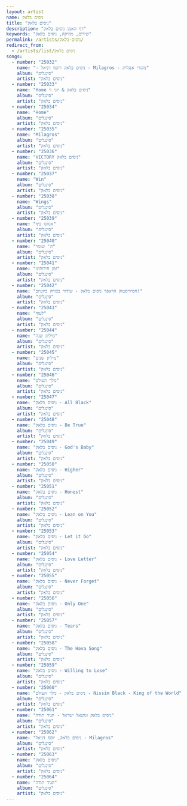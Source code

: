 ```yaml
---
layout: artist
name: ניסים בלאק
title: "ניסים בלאק"
description: "דף האמן ניסים בלאק"
keywords: "שירים, מוזיקה, ניסים בלאק"
permalink: /artists/ניסים-בלאק/
redirect_from:
  - /artists/list/ניסים בלאק
songs:
  - number: "25032"
    name: "- ניסים בלאק ויוסף דניאל - Milagros - מקורי אנגלית"
    album: "סינגלים"
    artist: "ניסים בלאק"
  - number: "25033"
    name: "Home ניסים בלאק & יוני זי"
    album: "סינגלים"
    artist: "ניסים בלאק"
  - number: "25034"
    name: "Home"
    album: "סינגלים"
    artist: "ניסים בלאק"
  - number: "25035"
    name: "Milagros"
    album: "סינגלים"
    artist: "ניסים בלאק"
  - number: "25036"
    name: "VICTORY ניסים בלאק"
    album: "סינגלים"
    artist: "ניסים בלאק"
  - number: "25037"
    name: "Win"
    album: "סינגלים"
    artist: "ניסים בלאק"
  - number: "25038"
    name: "Wings"
    album: "סינגלים"
    artist: "ניסים בלאק"
  - number: "25039"
    name: "אנחנו כיף"
    album: "סינגלים"
    artist: "ניסים בלאק"
  - number: "25040"
    name: "ה' שומר"
    album: "סינגלים"
    artist: "ניסים בלאק"
  - number: "25041"
    name: "זמן חירותינו"
    album: "סינגלים"
    artist: "ניסים בלאק"
  - number: "25042"
    name: "חסידיסטוק הראפר ניסים בלאק - שידור בכורה ביוטיוב!"
    album: "סינגלים"
    artist: "ניסים בלאק"
  - number: "25043"
    name: "לעוף"
    album: "סינגלים"
    artist: "ניסים בלאק"
  - number: "25044"
    name: "מיליון שנה"
    album: "סינגלים"
    artist: "ניסים בלאק"
  - number: "25045"
    name: "מיליון שנים"
    album: "סינגלים"
    artist: "ניסים בלאק"
  - number: "25046"
    name: "מלך העולם"
    album: "סינגלים"
    artist: "ניסים בלאק"
  - number: "25047"
    name: "ניסים בלאק - All Black"
    album: "סינגלים"
    artist: "ניסים בלאק"
  - number: "25048"
    name: "ניסים בלאק - Be True"
    album: "סינגלים"
    artist: "ניסים בלאק"
  - number: "25049"
    name: "ניסים בלאק - God's Baby"
    album: "סינגלים"
    artist: "ניסים בלאק"
  - number: "25050"
    name: "ניסים בלאק - Higher"
    album: "סינגלים"
    artist: "ניסים בלאק"
  - number: "25051"
    name: "ניסים בלאק - Honest"
    album: "סינגלים"
    artist: "ניסים בלאק"
  - number: "25052"
    name: "ניסים בלאק - Lean on You"
    album: "סינגלים"
    artist: "ניסים בלאק"
  - number: "25053"
    name: "ניסים בלאק - Let it Go"
    album: "סינגלים"
    artist: "ניסים בלאק"
  - number: "25054"
    name: "ניסים בלאק - Love Letter"
    album: "סינגלים"
    artist: "ניסים בלאק"
  - number: "25055"
    name: "ניסים בלאק - Never Forget"
    album: "סינגלים"
    artist: "ניסים בלאק"
  - number: "25056"
    name: "ניסים בלאק - Only One"
    album: "סינגלים"
    artist: "ניסים בלאק"
  - number: "25057"
    name: "ניסים בלאק - Tears"
    album: "סינגלים"
    artist: "ניסים בלאק"
  - number: "25058"
    name: "ניסים בלאק - The Hava Song"
    album: "סינגלים"
    artist: "ניסים בלאק"
  - number: "25059"
    name: "ניסים בלאק - Willing to Lose"
    album: "סינגלים"
    artist: "ניסים בלאק"
  - number: "25060"
    name: "ניסים בלאק - מלך העולם - Nissim Black - King of the World"
    album: "סינגלים"
    artist: "ניסים בלאק"
  - number: "25061"
    name: "ניסים בלאק ונתנאל ישראל - תגיד תודה"
    album: "סינגלים"
    artist: "ניסים בלאק"
  - number: "25062"
    name: "ניסים בלאק, יוסף דניאל - Milagros"
    album: "סינגלים"
    artist: "ניסים בלאק"
  - number: "25063"
    name: "ניסים בלאק"
    album: "סינגלים"
    artist: "ניסים בלאק"
  - number: "25064"
    name: "תגיד תודה"
    album: "סינגלים"
    artist: "ניסים בלאק"
---
```

